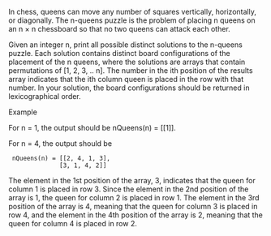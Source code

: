 In chess, queens can move any number of squares vertically, horizontally, or diagonally. The n-queens puzzle is the problem of placing n queens on an n × n chessboard so that no two queens can attack each other.

Given an integer n, print all possible distinct solutions to the n-queens puzzle. Each solution contains distinct board configurations of the placement of the n queens, where the solutions are arrays that contain permutations of [1, 2, 3, .. n]. The number in the ith position of the results array indicates that the ith column queen is placed in the row with that number. In your solution, the board configurations should be returned in lexicographical order.

Example

For n = 1, the output should be
nQueens(n) = [[1]].

For n = 4, the output should be

     nQueens(n) = [[2, 4, 1, 3],
                  [3, 1, 4, 2]]
                
The element in the 1st position of the array, 3, indicates that the queen for column 1 is placed in row 3. Since the element in the 2nd position of the array is 1, the queen for column 2 is placed in row 1. The element in the 3rd position of the array is 4, meaning that the queen for column 3 is placed in row 4, and the element in the 4th position of the array is 2, meaning that the queen for column 4 is placed in row 2.
